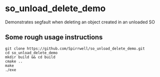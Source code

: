 # so_unload_delete_demo
Demonstrates segfault when deleting an object created in an unloaded SO

## Some rough usage instructions
```
git clone https://github.com/Spirrwell/so_unload_delete_demo.git
cd so_unload_delete_demo
mkdir build && cd build
cmake ..
make
./exe
```
